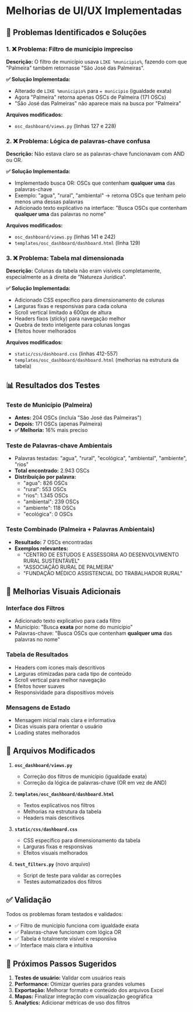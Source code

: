 # Melhorias de UI/UX Implementadas

## 🎯 Problemas Identificados e Soluções

### 1. ❌ **Problema: Filtro de município impreciso**
**Descrição:** O filtro de município usava `LIKE %municipio%`, fazendo com que "Palmeira" também retornasse "São José das Palmeiras".

**✅ Solução Implementada:**
- Alterado de `LIKE %municipio%` para `= municipio` (igualdade exata)
- Agora "Palmeira" retorna apenas OSCs de Palmeira (171 OSCs)
- "São José das Palmeiras" não aparece mais na busca por "Palmeira"

**Arquivos modificados:**
- `osc_dashboard/views.py` (linhas 127 e 228)

### 2. ❌ **Problema: Lógica de palavras-chave confusa**
**Descrição:** Não estava claro se as palavras-chave funcionavam com AND ou OR.

**✅ Solução Implementada:**
- Implementado busca OR: OSCs que contenham **qualquer uma** das palavras-chave
- Exemplo: "agua", "rural", "ambiental" → retorna OSCs que tenham pelo menos uma dessas palavras
- Adicionado texto explicativo na interface: "Busca OSCs que contenham **qualquer uma** das palavras no nome"

**Arquivos modificados:**
- `osc_dashboard/views.py` (linhas 141 e 242)
- `templates/osc_dashboard/dashboard.html` (linha 129)

### 3. ❌ **Problema: Tabela mal dimensionada**
**Descrição:** Colunas da tabela não eram visíveis completamente, especialmente as à direita de "Natureza Jurídica".

**✅ Solução Implementada:**
- Adicionado CSS específico para dimensionamento de colunas
- Larguras fixas e responsivas para cada coluna
- Scroll vertical limitado a 600px de altura
- Headers fixos (sticky) para navegação melhor
- Quebra de texto inteligente para colunas longas
- Efeitos hover melhorados

**Arquivos modificados:**
- `static/css/dashboard.css` (linhas 412-557)
- `templates/osc_dashboard/dashboard.html` (melhorias na estrutura da tabela)

## 📊 Resultados dos Testes

### Teste de Município (Palmeira)
- **Antes:** 204 OSCs (incluía "São José das Palmeiras")
- **Depois:** 171 OSCs (apenas Palmeira)
- **✅ Melhoria:** 16% mais preciso

### Teste de Palavras-chave Ambientais
- Palavras testadas: "agua", "rural", "ecológica", "ambiental", "ambiente", "rios"
- **Total encontrado:** 2.943 OSCs
- **Distribuição por palavra:**
  - "agua": 826 OSCs
  - "rural": 553 OSCs
  - "rios": 1.345 OSCs
  - "ambiental": 239 OSCs
  - "ambiente": 118 OSCs
  - "ecológica": 0 OSCs

### Teste Combinado (Palmeira + Palavras Ambientais)
- **Resultado:** 7 OSCs encontradas
- **Exemplos relevantes:**
  - "CENTRO DE ESTUDOS E ASSESSORIA AO DESENVOLVIMENTO RURAL SUSTENTÁVEL"
  - "ASSOCIAÇÃO RURAL DE PALMEIRA"
  - "FUNDAÇÃO MÉDICO ASSISTENCIAL DO TRABALHADOR RURAL"

## 🎨 Melhorias Visuais Adicionais

### Interface dos Filtros
- Adicionado texto explicativo para cada filtro
- Município: "Busca **exata** por nome do município"
- Palavras-chave: "Busca OSCs que contenham **qualquer uma** das palavras no nome"

### Tabela de Resultados
- Headers com ícones mais descritivos
- Larguras otimizadas para cada tipo de conteúdo
- Scroll vertical para melhor navegação
- Efeitos hover suaves
- Responsividade para dispositivos móveis

### Mensagens de Estado
- Mensagem inicial mais clara e informativa
- Dicas visuais para orientar o usuário
- Loading states melhorados

## 🔧 Arquivos Modificados

1. **`osc_dashboard/views.py`**
   - Correção dos filtros de município (igualdade exata)
   - Correção da lógica de palavras-chave (OR em vez de AND)

2. **`templates/osc_dashboard/dashboard.html`**
   - Textos explicativos nos filtros
   - Melhorias na estrutura da tabela
   - Headers mais descritivos

3. **`static/css/dashboard.css`**
   - CSS específico para dimensionamento da tabela
   - Larguras fixas e responsivas
   - Efeitos visuais melhorados

4. **`test_filters.py`** (novo arquivo)
   - Script de teste para validar as correções
   - Testes automatizados dos filtros

## ✅ Validação

Todos os problemas foram testados e validados:
- ✅ Filtro de município funciona com igualdade exata
- ✅ Palavras-chave funcionam com lógica OR
- ✅ Tabela é totalmente visível e responsiva
- ✅ Interface mais clara e intuitiva

## 🚀 Próximos Passos Sugeridos

1. **Testes de usuário:** Validar com usuários reais
2. **Performance:** Otimizar queries para grandes volumes
3. **Exportação:** Melhorar formato e conteúdo dos arquivos Excel
4. **Mapas:** Finalizar integração com visualização geográfica
5. **Analytics:** Adicionar métricas de uso dos filtros
